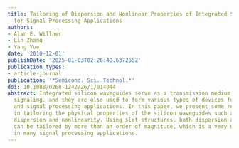 ```yaml
---
title: Tailoring of Dispersion and Nonlinear Properties of Integrated Silicon Waveguides
  for Signal Processing Applications
authors:
- Alan E. Willner
- Lin Zhang
- Yang Yue
date: '2010-12-01'
publishDate: '2025-01-03T02:26:48.637265Z'
publication_types:
- article-journal
publication: '*Semicond. Sci. Technol.*'
doi: 10.1088/0268-1242/26/1/014044
abstract: Integrated silicon waveguides serve as a transmission medium for on-chip
  signaling, and they are also used to form various types of devices for communication
  and signal processing applications. In this paper, we present some recent progress
  in tailoring the physical properties of the silicon waveguides such as chromatic
  dispersion and nonlinearity. Using slot structures, both dispersion and nonlinearity
  can be tailored by more than an order of magnitude, which is a very useful feature
  in many signal processing applications.
---
```

